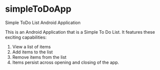 simpleToDoApp
=============

Simple ToDo List Android Application

This is an Android Application that is a Simple To Do List.  It features these exciting capabilities:

  1.  View a list of items
  2.  Add items to the list
  3.  Remove items from the list
  4.  Items persist across opening and closing of the app.

